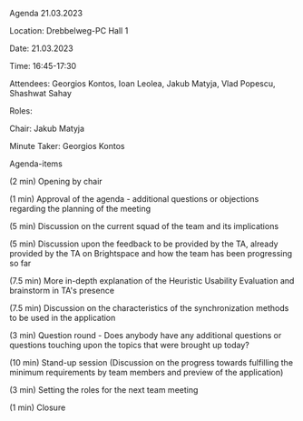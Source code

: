Agenda 21.03.2023

Location: Drebbelweg-PC Hall 1

Date: 21.03.2023

Time: 16:45-17:30

Attendees: Georgios Kontos, Ioan Leolea, Jakub Matyja, Vlad Popescu, Shashwat Sahay

Roles:

Chair: Jakub Matyja

Minute Taker: Georgios Kontos

Agenda-items

(2 min)	Opening by chair

(1 min)	Approval of the agenda - additional questions or objections regarding the planning of the meeting

(5 min) Discussion on the current squad of the team and its implications

(5 min) Discussion upon the feedback to be provided by the TA, already provided by the TA on Brightspace and how the team has been progressing so far

(7.5 min) More in-depth explanation of the Heuristic Usability Evaluation and brainstorm in TA's presence

(7.5 min) Discussion on the characteristics of the synchronization methods to be used in the application

(3 min) Question round - Does anybody have any additional questions or questions touching upon the topics that were brought up today?

(10 min) Stand-up session (Discussion on the progress towards fulfilling the minimum requirements by team members and preview of the application)

(3 min)	Setting the roles for the next team meeting

(1 min)	Closure
